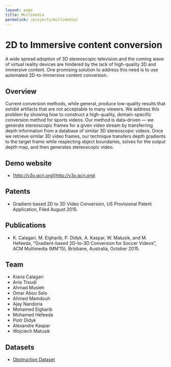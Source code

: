 ```yaml
---
layout: page
title: Multimedia
permalink: /projects/multimedia/
---
```


# 2D to Immersive content conversion
A wide spread adoption of 3D stereoscopic television and the coming wave of virtual reality devices are hindered by the lack of high-quality 3D and immersive content. One promising solution to address this need is to use automated 2D-to-Immersive content conversion.


## Overview
 Current conversion methods, while general, produce low-quality results that exhibit artifacts that are not acceptable to many viewers. We address this problem by showing how to construct a high-quality, domain-specific conversion method for sports videos. Our method is data-driven — we generate stereoscopic frames for a given video stream by transferring depth information from a database of similar 3D stereoscopic videos. Once we retrieve similar 3D video frames, our technique transfers depth gradients to the target frame while respecting object boundaries, solves for the output depth map, and then generates stereoscopic video.

## Demo website
- [http://v3v.qcri.org](http://v3v.qcri.org)

## Patents
- Gradient-based 2D to 3D Video Conversion, US Provisional Patent Application, Filed August 2015.

## Publications
- K. Calagari, M. Elgharib, P. Didyk, A. Kaspar, W. Matusik, and M. Hefeeda, “Gradient-based 2D-to-3D Conversion for Soccer Videos”, ACM Multimedia (MM’15), Brisbane, Australia, October 2015.


## Team
- Kiana Calagari                      
- Anis Troudi
- Ahmad Musleh
- Omar Abou Selo
- Ahmed Mamdouh
- Ajay Nandoria
- Mohamed Elgharib
- Mohamed Hefeeda  
- Piotr Didyk  
- Alexandre Kaspar             
- Wojciech Matusik

## Datasets
- [Obstruction Dataset](http://10.161.200.149:5000/fbsharing/WI6Cu4Ls)

